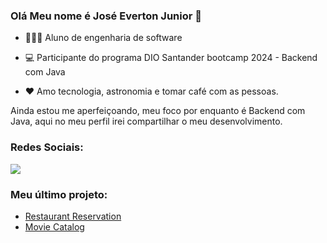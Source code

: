 ### Olá Meu nome é José Everton Junior 👋

- 👨🏻‍🎓 Aluno de engenharia de software

- 💻 Participante do programa DIO Santander bootcamp 2024 - Backend com Java

- ❤️ Amo tecnologia, astronomia e tomar café com as pessoas.

Ainda estou me aperfeiçoando, meu foco por enquanto é Backend com Java, aqui no meu perfil irei compartilhar o meu desenvolvimento. 

### Redes Sociais: 
<a href="https://www.linkedin.com/in/joseeverton">
<img src="https://img.shields.io/badge/LinkedIn-0077B5?style=for-the-badge&logo=linkedin&logoColor=white" />
<a/>


### Meu último projeto: 

- [Restaurant Reservation](https://github.com/EvertonJunior/restaurant-reservation-springboot-jpa)
- [Movie Catalog](https://github.com/EvertonJunior/moviecatalog-mongodb-springboot)
